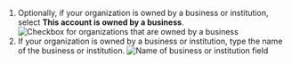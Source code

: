 1. Optionally, if your organization is owned by a business or institution, select **This account is owned by a business**.
   ![Checkbox for organizations that are owned by a business](/assets/images/help/organizations/organization-belongs-to.png)
2. If your organization is owned by a business or institution, type the name of the business or institution.
   ![Name of business or institution field](/assets/images/help/organizations/name-of-business.png)
